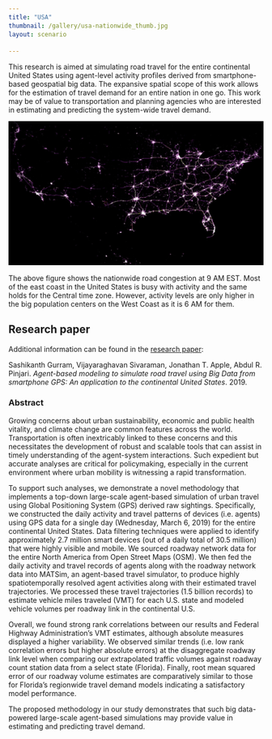 ```yaml
---
title: "USA"
thumbnail: /gallery/usa-nationwide_thumb.jpg
layout: scenario
  
---
```


This research is aimed at simulating road travel for the entire continental 
United States using agent-level activity profiles derived from smartphone-based 
geospatial big data. The expansive spatial scope of this work allows for the estimation
of travel demand for an entire nation in one go. This work may be of value to 
transportation and planning agencies who are interested in estimating and predicting 
the system-wide travel demand.

<img src="usa-nationwide.jpg" style="max-width:100%" alt="Traffic congestion at 9am EST on a specific Wednesday."/>

The above figure shows the nationwide road congestion at 9 AM EST. Most of the east 
coast in the United States is busy with activity and the same holds for the Central 
time zone. However, activity levels are only higher in the big population centers on 
the West Coast as it is 6 AM for them.


## Research paper

Additional information can be found in the [research paper](https://www.researchgate.net/publication/337332041_Agent-based_modeling_to_simulate_road_travel_using_Big_Data_from_smartphone_GPS_An_application_to_the_continental_United_States):

Sashikanth Gurram, Vijayaraghavan Sivaraman, Jonathan T. Apple, Abdul R. Pinjari.
<em>Agent-based modeling to simulate road travel using Big Data from smartphone GPS: An application to the continental United States</em>.
2019.

### Abstract

Growing concerns about urban sustainability, economic and public health vitality, and 
climate change are common features across the world. Transportation is often inextricably
linked to these concerns and this necessitates the development of robust and scalable 
tools that can assist in timely understanding of the agent-system interactions. 
Such expedient but accurate analyses are critical for policymaking, especially in the 
current environment where urban mobility is witnessing a rapid transformation. 

To support such analyses, we demonstrate a novel methodology that implements a top-down 
large-scale agent-based simulation of urban travel using Global Positioning System (GPS) 
derived raw sightings. Specifically, we constructed the daily activity and travel 
patterns of devices (i.e. agents) using GPS data for a single day 
(Wednesday, March 6, 2019) for the entire continental United States. Data filtering 
techniques were applied to identify approximately 2.7 million smart devices (out of a 
daily total of 30.5 million) that were highly visible and mobile. We sourced roadway 
network data for the entire North America from Open Street Maps (OSM). We then fed the 
daily activity and travel records of agents along with the roadway network data into 
MATSim, an agent-based travel simulator, to produce highly spatiotemporally resolved 
agent activities along with their estimated travel trajectories. We processed these 
travel trajectories (1.5 billion records) to estimate vehicle miles traveled (VMT) 
for each U.S. state and modeled vehicle volumes per roadway link in the continental U.S.

Overall, we found strong rank correlations between our results and Federal Highway 
Administration’s VMT estimates, although absolute measures displayed a higher 
variability. We observed similar trends (i.e. low rank correlation errors but higher 
absolute errors) at the disaggregate roadway link level when comparing our extrapolated 
traffic volumes against roadway count station data from a select state (Florida). 
Finally, root mean squared error of our roadway volume estimates are comparatively 
similar to those for Florida’s regionwide travel demand models indicating a satisfactory 
model performance. 

The proposed methodology in our study demonstrates that such big data-powered 
large-scale agent-based simulations may provide value in estimating and predicting 
travel demand.